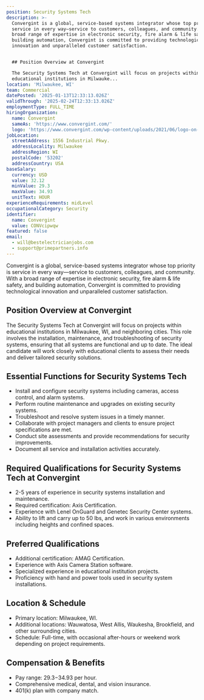 ```yaml
---
position: Security Systems Tech
description: >-
  Convergint is a global, service-based systems integrator whose top priority is
  service in every way—service to customers, colleagues, and community. With a
  broad range of expertise in electronic security, fire alarm & life safety, and
  building automation, Convergint is committed to providing technological
  innovation and unparalleled customer satisfaction.


  ## Position Overview at Convergint

  The Security Systems Tech at Convergint will focus on projects within
  educational institutions in Milwauke...
location: 'Milwaukee, WI'
team: Commercial
datePosted: '2025-01-13T12:33:13.026Z'
validThrough: '2025-02-24T12:33:13.026Z'
employmentType: FULL_TIME
hiringOrganization:
  name: Convergint
  sameAs: 'https://www.convergint.com/'
  logo: 'https://www.convergint.com/wp-content/uploads/2021/06/logo-on-dark-blue.png'
jobLocation:
  streetAddress: 1556 Industrial Pkwy.
  addressLocality: Milwaukee
  addressRegion: WI
  postalCode: '53202'
  addressCountry: USA
baseSalary:
  currency: USD
  value: 32.12
  minValue: 29.3
  maxValue: 34.93
  unitText: HOUR
experienceRequirements: midLevel
occupationalCategory: Security
identifier:
  name: Convergint
  value: CONVcipwqw
featured: false
email:
  - will@bestelectricianjobs.com
  - support@primepartners.info
---
```




Convergint is a global, service-based systems integrator whose top priority is service in every way—service to customers, colleagues, and community. With a broad range of expertise in electronic security, fire alarm & life safety, and building automation, Convergint is committed to providing technological innovation and unparalleled customer satisfaction.

## Position Overview at Convergint
The Security Systems Tech at Convergint will focus on projects within educational institutions in Milwaukee, WI, and neighboring cities. This role involves the installation, maintenance, and troubleshooting of security systems, ensuring that all systems are functional and up to date. The ideal candidate will work closely with educational clients to assess their needs and deliver tailored security solutions.

## Essential Functions for Security Systems Tech
- Install and configure security systems including cameras, access control, and alarm systems.
- Perform routine maintenance and upgrades on existing security systems.
- Troubleshoot and resolve system issues in a timely manner.
- Collaborate with project managers and clients to ensure project specifications are met.
- Conduct site assessments and provide recommendations for security improvements.
- Document all service and installation activities accurately.

## Required Qualifications for Security Systems Tech at Convergint
- 2-5 years of experience in security systems installation and maintenance.
- Required certification: Axis Certification.
- Experience with Lenel OnGuard and Genetec Security Center systems.
- Ability to lift and carry up to 50 lbs, and work in various environments including heights and confined spaces.

## Preferred Qualifications
- Additional certification: AMAG Certification.
- Experience with Axis Camera Station software.
- Specialized experience in educational institution projects.
- Proficiency with hand and power tools used in security system installations.

## Location & Schedule
- Primary location: Milwaukee, WI.
- Additional locations: Wauwatosa, West Allis, Waukesha, Brookfield, and other surrounding cities.
- Schedule: Full-time, with occasional after-hours or weekend work depending on project requirements.

## Compensation & Benefits
- Pay range: $29.3-$34.93 per hour.
- Comprehensive medical, dental, and vision insurance.
- 401(k) plan with company match.
